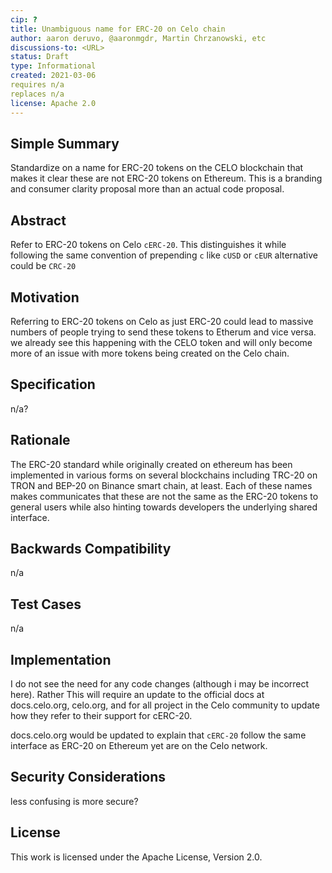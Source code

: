 ```yaml
---
cip: ?
title: Unambiguous name for ERC-20 on Celo chain
author: aaron deruvo, @aaronmgdr, Martin Chrzanowski, etc 
discussions-to: <URL>
status: Draft
type: Informational
created: 2021-03-06
requires n/a
replaces n/a
license: Apache 2.0
---
```



## Simple Summary
Standardize on a name for ERC-20 tokens on the CELO blockchain that makes it clear these are not ERC-20 tokens on Ethereum. This is a branding and consumer clarity proposal more than an actual code proposal. 


## Abstract
Refer to ERC-20 tokens on Celo `cERC-20`. This distinguishes it while following the same convention of prepending `c` like `cUSD` or `cEUR` alternative could be `CRC-20`


## Motivation
Referring to ERC-20 tokens on Celo as just ERC-20 could lead to massive numbers of people trying to send these tokens to Etherum and vice versa. we already see this happening with the CELO token and will only become more of an issue with more tokens being created on the Celo chain. 
 

## Specification
n/a?

## Rationale
The ERC-20 standard while originally created on ethereum has been implemented in various forms on several blockchains including TRC-20 on TRON and BEP-20 on Binance smart chain, at least. Each of these names makes communicates that these are not the same as the ERC-20 tokens to general users while also hinting towards developers the underlying shared interface. 

## Backwards Compatibility
n/a

## Test Cases
n/a

## Implementation
I do not see the need for any code changes (although i may be incorrect here). Rather This will require an update to the official docs at docs.celo.org, celo.org, and for all project in the Celo community to update how they refer to their support for cERC-20.  

docs.celo.org would be updated to explain that `cERC-20` follow the same interface as ERC-20 on Ethereum yet are on the Celo network. 


## Security Considerations
less confusing is more secure?

## License
This work is licensed under the Apache License, Version 2.0.
